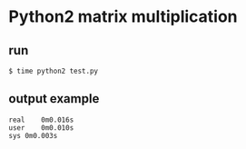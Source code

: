 # Python2 matrix multiplication

## run 
```
$ time python2 test.py
```


## output example
```
real	0m0.016s
user	0m0.010s
sys	0m0.003s
```	
